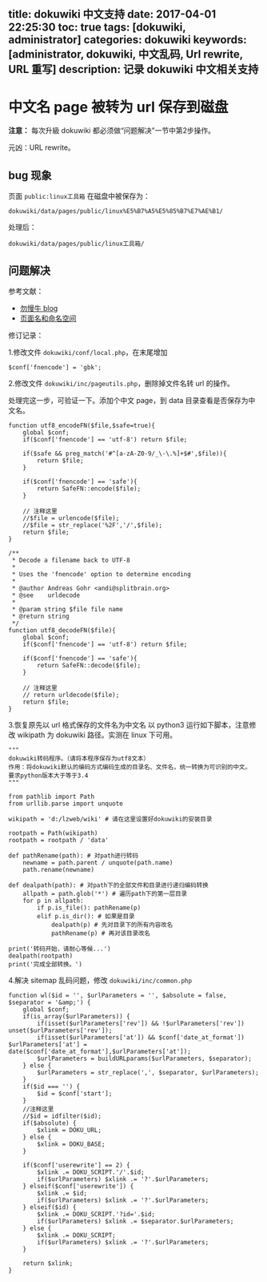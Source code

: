 title: dokuwiki 中文支持
date: 2017-04-01 22:25:30
toc: true
tags: [dokuwiki, administrator]
categories: dokuwiki
keywords: [administrator, dokuwiki, 中文乱码, Url rewrite, URL 重写]
description: 记录 dokuwiki 中文相关支持
---

# 中文名 page 被转为 url 保存到磁盘
**注意：** 每次升級 dokuwiki 都必须做“问题解决”一节中第2步操作。

元凶：URL rewrite。

## bug 现象
页面 `public:linux工具箱` 在磁盘中被保存为：

```
dokuwiki/data/pages/public/linux%E5%B7%A5%E5%85%B7%E7%AE%B1/
```

处理后：

```
dokuwiki/data/pages/public/linux工具箱/
```

## 问题解决

参考文献：

* [勿慢牛 blog](https://blog.klniu.com/post/tag/dokuwiki/)
* [页面名和命名空间](https://www.dokuwiki.org/start?id=zh:pagename)

修订记录：

1.修改文件 `dokuwiki/conf/local.php`，在末尾增加

```
$conf['fnencode'] = 'gbk';
```

2.修改文件 `dokuwiki/inc/pageutils.php`，删除掉文件名转 url 的操作。

处理完这一步，可验证一下。添加个中文 page，到 data 目录查看是否保存为中文名。

```
function utf8_encodeFN($file,$safe=true){
    global $conf;
    if($conf['fnencode'] == 'utf-8') return $file;

    if($safe && preg_match('#^[a-zA-Z0-9/_\-\.%]+$#',$file)){
        return $file;
    }

    if($conf['fnencode'] == 'safe'){
        return SafeFN::encode($file);
    }

    // 注释这里
    //$file = urlencode($file);
    //$file = str_replace('%2F','/',$file);
    return $file;
}

/**
 * Decode a filename back to UTF-8
 *
 * Uses the 'fnencode' option to determine encoding
 *
 * @author Andreas Gohr <andi@splitbrain.org>
 * @see    urldecode
 *
 * @param string $file file name
 * @return string
 */
function utf8_decodeFN($file){
    global $conf;
    if($conf['fnencode'] == 'utf-8') return $file;

    if($conf['fnencode'] == 'safe'){
        return SafeFN::decode($file);
    }

    // 注释这里
    // return urldecode($file);
    return $file;
}
```

3.恢复原先以 url 格式保存的文件名为中文名
以 python3 运行如下脚本，注意修改 wikipath 为 dokuwiki 路径。实测在 linux 下可用。

```
"""
dokuwiki转码程序。（请将本程序保存为utf8文本）
作用：将dokuwiki默认的编码方式编码生成的目录名、文件名，统一转换为可识别的中文。
要求python版本大于等于3.4
"""
 
from pathlib import Path
from urllib.parse import unquote
 
wikipath = 'd:/lzweb/wiki' # 请在这里设置好dokuwiki的安装目录
 
rootpath = Path(wikipath)
rootpath = rootpath / 'data'
 
def pathRename(path): # 对path进行转码
    newname = path.parent / unquote(path.name)
    path.rename(newname)
 
def dealpath(path): # 对path下的全部文件和目录进行递归编码转换
    allpath = path.glob('*') # 遍历path下的第一层目录
    for p in allpath:
        if p.is_file(): pathRename(p)
        elif p.is_dir(): # 如果是目录
            dealpath(p) # 先对目录下的所有内容改名
            pathRename(p) # 再对该目录改名
 
print('转码开始，请耐心等候...')
dealpath(rootpath)
print('完成全部转换。')
```

4.解决 sitemap 乱码问题，修改 `dokuwiki/inc/common.php`

```
function wl($id = '', $urlParameters = '', $absolute = false, $separator = '&amp;') {
    global $conf;
    if(is_array($urlParameters)) {
        if(isset($urlParameters['rev']) && !$urlParameters['rev']) unset($urlParameters['rev']);
        if(isset($urlParameters['at']) && $conf['date_at_format']) $urlParameters['at'] = date($conf['date_at_format'],$urlParameters['at']);
        $urlParameters = buildURLparams($urlParameters, $separator);
    } else {
        $urlParameters = str_replace(',', $separator, $urlParameters);
    }
    if($id === '') {
        $id = $conf['start'];
    }
    //注释这里
    //$id = idfilter($id);
    if($absolute) {
        $xlink = DOKU_URL;
    } else {
        $xlink = DOKU_BASE;
    }

    if($conf['userewrite'] == 2) {
        $xlink .= DOKU_SCRIPT.'/'.$id;
        if($urlParameters) $xlink .= '?'.$urlParameters;
    } elseif($conf['userewrite']) {
        $xlink .= $id;
        if($urlParameters) $xlink .= '?'.$urlParameters;
    } elseif($id) {
        $xlink .= DOKU_SCRIPT.'?id='.$id;
        if($urlParameters) $xlink .= $separator.$urlParameters;
    } else {
        $xlink .= DOKU_SCRIPT;
        if($urlParameters) $xlink .= '?'.$urlParameters;
    }

    return $xlink;
}
```

